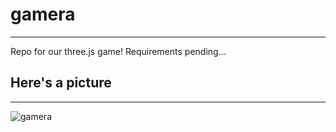 # gamera
-------------------------

Repo for our three.js game! Requirements pending...

## Here's a picture
-------------------------

![gamera](http://vignette1.wikia.nocookie.net/godzilla/images/e/e2/Gamera.png/revision/latest?cb=20140228200537)
